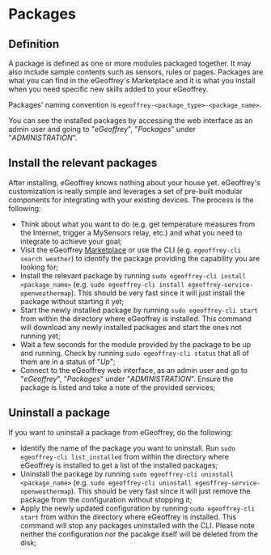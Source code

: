 # Packages

## Definition

A package is defined as one or more modules packaged together. It may also include sample contents such as sensors, rules or pages. Packages are what you can find in the eGeoffrey's Marketplace and it is what you install when you need specific new skills added to your eGeoffrey.

Packages' naming convention is `egeoffrey-<package_type>-<package_name>`.

You can see the installed packages by accessing the web interface as an admin user and going to "*eGeoffrey*", "*Packages*" under "*ADMINISTRATION*".

## Install the relevant packages

After installing, eGeoffrey knows nothing about your house yet. eGeoffrey's customization is really simple and leverages a set of pre-built modular components for integrating with your existing devices. The process is the following:

*  Think about what you want to do (e.g. get temperature measures from the Internet, trigger a MySensors relay, etc.) and what you need to integrate to achieve your goal;
* Visit the eGeoffrey [Marketplace](https://marketplace.egeoffrey.com/) or use the CLI (e.g. `egeoffrey-cli search weather`) to identify the package providing the capability you are looking for;
* Install the relevant package by running `sudo egeoffrey-cli install <package_name>` (e.g. `sudo egeoffrey-cli install egeoffrey-service-openweathermap`). This should be very fast since it will just install the package without starting it yet;
* Start the newly installed package by running `sudo egeoffrey-cli start` from within the directory where eGeoffrey is installed. This command will download any newly installed packages and start the ones not running yet;
* Wait a few seconds for the module provided by the package to be up and running. Check by running `sudo egeoffrey-cli status` that all of them are in a status of "*Up*";
* Connect to the eGeoffrey web interface, as an admin user and go to "*eGeoffrey*", "*Packages*" under "*ADMINISTRATION*". Ensure the package is listed and take a note of the provided services;

## Uninstall a package

If you want to uninstall a package from eGeoffrey, do the following:

* Identify the name of the package you want to uninstall. Run `sudo egeoffrey-cli list_installed` from within the directory where eGeoffrey is installed to get a list of the installed packages;
* Uninstall the package by running `sudo egeoffrey-cli uninstall <package_name>` (e.g. `sudo egeoffrey-cli uninstall egeoffrey-service-openweathermap`). This should be very fast since it will just remove the package from the configuration without stopping it;
* Apply the newly updated configuration by running `sudo egeoffrey-cli start` from within the directory where eGeoffrey is installed. This command will stop any packages uninstalled with the CLI. Please note neither the configuration nor the pacakge itself will be deleted from the disk;